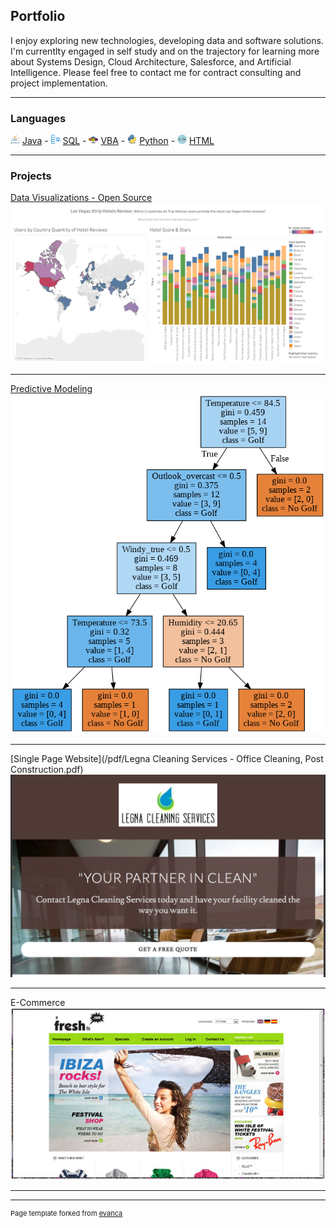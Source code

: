 ## Portfolio
I enjoy exploring new technologies, developing data and software solutions.
I'm currentlty engaged in self study and on the trajectory for learning more about Systems Design, Cloud Architecture, Salesforce, and Artificial Intelligence.
Please feel free to contact me for contract consulting and project implementation.

---

### Languages

<img src="images/Java_logo.png?raw=true" width="15" height="15"> [Java](https://github.com/JaimeSparks/Java) - <img src="images/SQL_logo.png?raw=true" width="15" height="15"> [SQL](https://github.com/JaimeSparks/SQL) - <img src="images/VBA_visual-basic-for-applications_logo.png?raw=true" width="15" height="15"> [VBA](https://github.com/JaimeSparks/VBA) - <img src="images/Python_logo.png?raw=true" width="15" height="15"> [Python](https://github.com/JaimeSparks/Python) - <img src="images/HTML_logo.png?raw=true" width="15" height="15"> [HTML](https://afreshdatasolution.com) 

---

### Projects

[Data Visualizations - Open Source](https://public.tableau.com/profile/jaimesparks#!/vizhome/LasVegsTripAdvsorReviews/Dashboard1)
<img src="images/LasVegas Strip Hotel Review.png?raw=true"/>

---

[Predictive Modeling](https://github.com/JaimeSparks/Python/blob/master/Jaime_Golf_Predictions_KP_Updates.ipynb)
<img src="images/Python_Predictive_Modeling.png?raw=true"/>

---
[Single Page Website](/pdf/Legna Cleaning Services - Office Cleaning, Post Construction.pdf)
<img src="images/Legna Cleaning Services snip.png?raw=true"/>

---
E-Commerce
<img src="images/AFreshFit_eComm.jpg?raw=true"/>

---



---
<p style="font-size:11px">Page template forked from <a href="https://github.com/evanca/quick-portfolio">evanca</a></p>
<!-- Remove above link if you don't want to attibute -->
